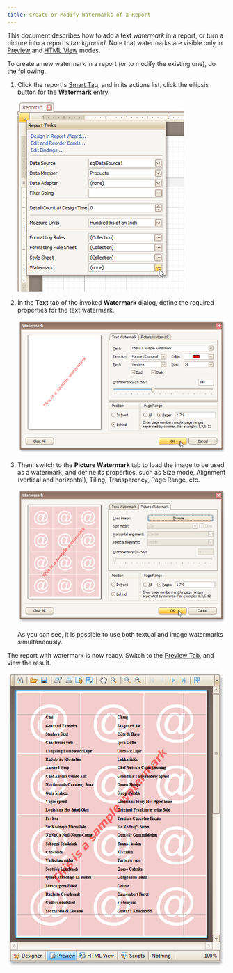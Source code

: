 ```yaml
---
title: Create or Modify Watermarks of a Report
---
```

This document describes how to add a text _watermark_ in a report, or turn a picture into a report's _background_. Note that watermarks are visible only in [Preview](../../../../../interface-elements-for-desktop/articles/report-designer/report-designer-for-winforms/report-designer-reference/report-designer-ui/preview-tab.md) and [HTML View](../../../../../interface-elements-for-desktop/articles/report-designer/report-designer-for-winforms/report-designer-reference/report-designer-ui/html-view-tab.md) modes.

To create a new watermark in a report (or to modify the existing one), do the following.
1. Click the report's [Smart Tag](../../../../../interface-elements-for-desktop/articles/report-designer/report-designer-for-winforms/report-designer-reference/report-designer-ui/smart-tag.md), and in its actions list, click the ellipsis button for the **Watermark** entry.
	
	![RD_HowTo_AddWatermark_0](../../../../images/Img8489.png)
2. In the **Text** tab of the invoked **Watermark** dialog, define the required properties for the text watermark.
	
	![RD_HowTo_AddWatermark_1](../../../../images/Img8490.png)
3. Then, switch to the **Picture Watermark** tab to load the image to be used as a watermark, and define its properties, such as Size mode, Alignment (vertical and horizontal), Tiling, Transparency, Page Range, etc.
	
	![RD_HowTo_AddWatermark_2](../../../../images/Img8491.png)
	
	As you can see, it is possible to use both textual and image watermarks simultaneously.

The report with watermark is now ready. Switch to the [Preview Tab](../../../../../interface-elements-for-desktop/articles/report-designer/report-designer-for-winforms/report-designer-reference/report-designer-ui/preview-tab.md), and view the result.

![RD_HowTo_AddWatermark_4](../../../../images/Img8493.png)